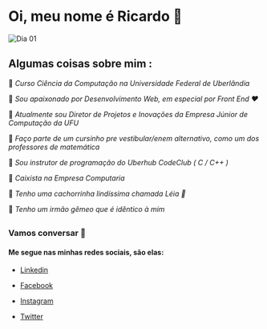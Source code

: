 # Oi, meu nome é Ricardo :blue_heart:

![Dia 01](https://media2.giphy.com/media/LW5vBvAb48Oe9OoEKT/source.gif)

## Algumas coisas sobre mim :
 :rocket: *Curso Ciência da Computação na Universidade Federal de Uberlândia* 
 
 :rocket: *Sou apaixonado por Desenvolvimento Web, em especial por Front End :heart:* 
 
 :rocket: *Atualmente sou Diretor de Projetos e Inovações da Empresa Júnior de Computação da UFU*
 
 :rocket: *Faço parte de um cursinho pre vestibular/enem alternativo, como um dos professores de matemática*
 
 :rocket: *Sou instrutor de programação do Uberhub CodeClub ( C / C++ )*
 
 :rocket: *Caixista na Empresa Computaria*
 
 :rocket: *Tenho uma cachorrinha lindíssima chamada Léia :dog:*
 
 :rocket: *Tenho um irmão gêmeo que é idêntico à mim*

##
### Vamos conversar  :speech_balloon:
#### Me segue nas minhas redes sociais, são elas:

 - [Linkedin](https://www.linkedin.com/in/ricardo-zamboni-3906471b3/) 
 
 - [Facebook](https://www.facebook.com/ricardo.zamboni.142)
   
 - [Instagram](https://www.instagram.com/xexox_oficial/)
   
 - [Twitter](https://twitter.com/Ricardo_Zamboni)
